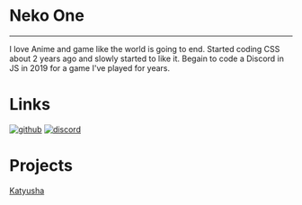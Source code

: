 
# Neko One
---
  I love Anime and game like the world is going to end. Started coding CSS about 2 years ago and slowly started to like it. Begain to code a Discord in JS in 2019 for a game I've played for years.

# Links

[![github](https://github.githubassets.com/images/modules/logos_page/GitHub-Mark.png)](https://github.com/NekoOne)
[![discord](https://discordapp.com/assets/9babbea9acbfec5302d832bae6c3c184.svg)](https://discordapp.com/invite/44d5THq)

# Projects

[Katyusha]()

